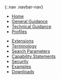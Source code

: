{:.nav .navbar-nav}
<!-- don't remove the line above - to add or remove a menu item commeent in or out -->
- [Home](index.html)
- [General Guidance](general-guidance.html)
- [Technical Guidance](technical-guidance.html)
- [Profiles](profiles.html)
<!-- >- [Mappings](structuremaps.html) -->
- [Extensions](extensions.html)
- [Terminology](terminology.html)
- [Search Parameters](searchparameters.html)
- [Capability Statements](capstatements.html)
- [Security](security.html)
- [Examples](all-examples.html)
- [Downloads](downloads.html)
